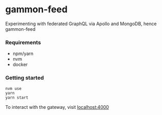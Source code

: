 # gammon-feed

Experimenting with federated GraphQL via Apollo and MongoDB, hence gammon-feed

### Requirements

- npm/yarn
- nvm
- docker

### Getting started

```
nvm use
yarn
yarn start
```

To interact with the gateway, visit [localhost:4000](http://localhost:4000)
